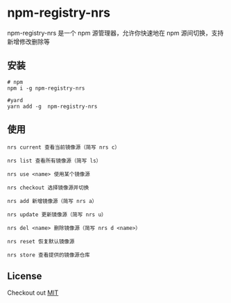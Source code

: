 # npm-registry-nrs
npm-registry-nrs 是一个 npm 源管理器，允许你快速地在 npm 源间切换，支持新增修改删除等

## 安装
```shell
# npm
npm i -g npm-registry-nrs

#yard
yarn add -g  npm-registry-nrs
```

## 使用
```
nrs current 查看当前镜像源（简写 nrs c）

nrs list 查看所有镜像源（简写 ls）

nrs use <name> 使用某个镜像源

nrs checkout 选择镜像源并切换

nrs add 新增镜像源（简写 nrs a）

nrs update 更新镜像源（简写 nrs u）

nrs del <name> 删除镜像源（简写 nrs d <name>）

nrs reset 恢复默认镜像源

nrs store 查看提供的镜像源仓库
```

## License
Checkout out [MIT](https://github.com/zjunbin1286/npm-registry-nrs/blob/main/LICENSE)
